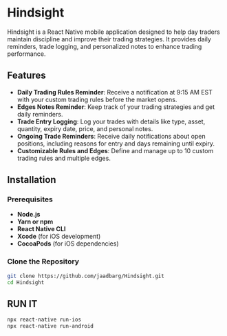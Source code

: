 # Hindsight

Hindsight is a React Native mobile application designed to help day traders maintain discipline and improve their trading strategies. It provides daily reminders, trade logging, and personalized notes to enhance trading performance.

## Features

- **Daily Trading Rules Reminder**: Receive a notification at 9:15 AM EST with your custom trading rules before the market opens.
- **Edges Notes Reminder**: Keep track of your trading strategies and get daily reminders.
- **Trade Entry Logging**: Log your trades with details like type, asset, quantity, expiry date, price, and personal notes.
- **Ongoing Trade Reminders**: Receive daily notifications about open positions, including reasons for entry and days remaining until expiry.
- **Customizable Rules and Edges**: Define and manage up to 10 custom trading rules and multiple edges.

## Installation

### Prerequisites

- **Node.js**
- **Yarn or npm**
- **React Native CLI**
- **Xcode** (for iOS development)
- **CocoaPods** (for iOS dependencies)

### Clone the Repository

```bash
git clone https://github.com/jaadbarg/Hindsight.git
cd Hindsight
```

## RUN IT

```bash
npx react-native run-ios
npx react-native run-android
```
